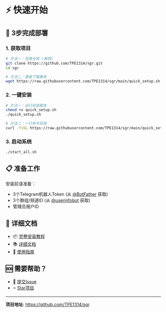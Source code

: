 # ⚡ 快速开始

## 🚀 3步完成部署

### 1. 获取项目
```bash
# 方法一：克隆仓库 (推荐)
git clone https://github.com/TPE1314/sgr.git
cd sgr

# 方法二：直接下载脚本
wget https://raw.githubusercontent.com/TPE1314/sgr/main/quick_setup.sh
```

### 2. 一键安装
```bash
# 方法一：运行安装脚本
chmod +x quick_setup.sh
./quick_setup.sh

# 方法二：一行命令安装
curl -fsSL https://raw.githubusercontent.com/TPE1314/sgr/main/quick_setup.sh | bash
```

### 3. 启动系统
```bash
./start_all.sh
```

## 📋 准备工作

安装前请准备：
- 3个Telegram机器人Token (从 [@BotFather](https://t.me/BotFather) 获取)
- 3个群组/频道ID (从 [@userinfobot](https://t.me/userinfobot) 获取)
- 管理员用户ID

## 📖 详细文档

- 📦 [完整安装教程](INSTALL.md)
- 📚 [详细文档](README.md)
- 🔧 [使用指南](USAGE_GUIDE.md)

## 🆘 需要帮助？

- 🐛 [提交Issue](https://github.com/TPE1314/sgr/issues)
- ⭐ [Star项目](https://github.com/TPE1314/sgr)

---
**项目地址**: https://github.com/TPE1314/sgr